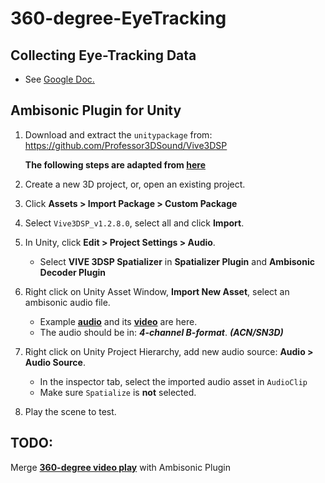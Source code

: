 # 360-degree-EyeTracking

## Collecting Eye-Tracking Data 
- See [Google Doc.](https://docs.google.com/document/d/1BiEkwVO8YIm0r21k1gQBSp9t3gLNPU6T_AB2RDecotY/edit?usp=sharing)


## Ambisonic Plugin for Unity
1. Download and extract the `unitypackage` from: https://github.com/Professor3DSound/Vive3DSP

    **The following steps are adapted from [here](https://hub.vive.com/storage/3dsp/vive_3dsp_audio_sdk_unity_plugin.html)**

2. Create a new 3D project, or, open an existing project.
3. Click **Assets > Import Package > Custom Package**
4. Select `Vive3DSP_v1.2.8.0`, select all and click **Import**.
5. In Unity, click **Edit > Project Settings > Audio**.
    - Select **VIVE 3DSP Spatializer** in **Spatializer Plugin** and **Ambisonic Decoder Plugin**
6. Right click on Unity Asset Window, **Import New Asset**, select an ambisonic audio file.
    - Example [**audio**](https://drive.google.com/file/d/1-HY7ls1X5XtCcwe4cOp-vREpljt8xjJ8/view?usp=sharing) and its [**video**](https://drive.google.com/file/d/1-G0_L76Cbd83tXCJDpGZjl5AUy4TROx9/view?usp=sharing) are here.
    - The audio should be in: **_4-channel B-format_**. **_(ACN/SN3D)_**
7. Right click on Unity Project Hierarchy, add new audio source: **Audio > Audio Source**.
    - In the inspector tab, select the imported audio asset in `AudioClip`
    - Make sure `Spatialize` is **not** selected.
8. Play the scene to test.


## TODO:
Merge [**360-degree video play**](https://learn.unity.com/tutorial/play-360-video-with-a-skybox-in-unity?signup=true) with Ambisonic Plugin
